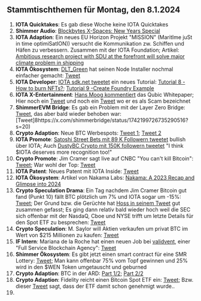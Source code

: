## Stammtischthemen für Montag, den 8.1.2024

1. **IOTA Quicktakes**: Es gab diese Woche keine IOTA Quicktakes
2. **Shimmer Audio**: [Blockbytes X-Spaces: New Years Special](https://x.com/blockbytescom/status/1740848893649359219?s=20)
3. **IOTA Adaption**: Ein neues EU Horizon Projekt "MISSION" (MaritIme juSt in time optimiSatION)) versucht die Kommunikation zw. Schiffen und Häfen zu verbessern. Zusammen mit der IOTA Foundation; Artikel: [Ambitious research project with SDU at the forefront will solve major climate problem in shipping](https://via.ritzau.dk/pressemeddelelse/13765753/ambitiost-forskningsprojekt-med-sdu-i-spidsen-skal-lose-stort-klimaproblem-inden-for-skibsfart?publisherId=12056383&lang=da) 
4. **IOTA Ökosystem**: [DLT_Green](https://twitter.com/dlt_green) hat seinen Node Installer nochmal einfacher gemacht: [Tweet](https://x.com/dlt_green/status/1741868519799533776?s=20)
5. **IOTA Developer**: [IOTA sdk.net tweetet](https://x.com/iotawalletnet/status/1741855535547519231?s=20) ein neues Tutorial: [Tutorial 8 - How to burn NFTs?](https://github.com/IOTA-NET/IotaSDK.NET/blob/main/IotaSDK.NET.Main/Examples/Nfts/Burn%20an%20NFT/README.md); [Tutorial 9 -Create Foundry Example](https://github.com/IOTA-NET/IotaSDK.NET/blob/main/IotaSDK.NET.Main/Examples/Native%20Tokens/Creating%20a%20Foundry/README.md)
6. **IOTA X-Entertainment**: [Hans Moog kommentiert](https://x.com/hus_qy/status/1741938394744213521?s=20) das Qubic Whitepaper; Hier noch ein [Tweet](https://x.com/hus_qy/status/1742006732350538226?s=20) und noch ein [Tweet](https://x.com/hus_qy/status/1742160714939150355?s=20) wo er es als Scam bezeichnet
7. **ShimmerEVM Bridge**: Es gab ein Problem mit der Layer Zero Bridge: [Tweet](https://x.com/shimmerbridge/status/1742094531741569258?s=20), das aber bald wieder behoben war: [Tweet]8https://x.com/shimmerbridge/status/1742199726735290516?s=20)
8. **Crypto Adaption**: Neue BTC Werbespots: [Tweet 1](https://x.com/bitcoinbote/status/1742195636986958184?s=20); [Tweet 2](https://x.com/Bitcoin_Teddy/status/1742145006226350279?s=20)
9. **IOTA Promote**: [Satoshi Street Bets mit 89 K Followern tweetet](https://x.com/SatoshiStBets/status/1742275648410783789?s=20) bullish über IOTA; Auch [DustyBC Crypto mit 150K followern tweetet](https://x.com/TheDustyBC/status/1742050083028226370?s=20) "I think $IOTA deserves more recognition too!"
10. **Crypto Promote**: Jim Cramer sagt live auf CNBC "You can't kill Bitcoin": [Tweet](https://x.com/BitcoinNewsCom/status/1742200757976261068?s=20); War wohl der Top: [Tweet](https://x.com/QuintenFrancois/status/1742518617244041687?s=20)
11. **IOTA Patent**: Neues Patent mit IOTA Inside: [Tweet](https://x.com/muandelo/status/1742135022507712930?s=20)
12. **IOTA Ökosystem**: Artikel von Nakama Labs: [Nakama: A 2023 Recap and Glimpse into 2024](https://iota-news.com/nakama-a-2023-recap-and-glimpse-into-2024/)
13. **Crypto Speculation Drama**: Ein Tag nachdem Jim Cramer Bitcoin gut fand (Punkt 10) fällt BTC plötzlich um 7% und IOTA sogar um -15%: [Tweet](https://x.com/_tector/status/1742546960442171708?s=20); Der Grund bzw. die Gerüchte hat [Hoss in seinem Tweet](https://x.com/hoss_crypto/status/1742538426505724042?s=20) gut zusammen gefasst; Es ging dann relativ bald wieder hoch weil die SEC sich offenbar mit der NasdaQ, Cboe und NYSE trifft um letzte Details für den Spot ETF zu besprechen: [Tweet](https://x.com/BTC_Archive/status/1742583804647157855?s=20)
14. **Crypto Speculation**: M. Saylor will Aktien verkaufen um privat BTC im Wert von $215 Millionen zu kaufen: [Tweet](https://x.com/Bitcoin_meeting/status/1742430448582643869?s=20)
15. **IF Intern**: Mariana de la Roche hat einen neuen Job bei [validvent](https://twitter.com/validvent), einer "Full Service Blockchain Agency": [Tweet](https://x.com/Marianadlrw/status/1742454475250360772?s=20)
16. **Shimmer Ökosystem**: Es gibt jetzt einen smart contract für eine SMR Lottery: [Tweet](https://x.com/cryptoJ_25/status/1741103825304396182?s=20); Man kann offenbar 75% vom Topf gewinnen und 25% wird in den $WEN Token umgetauscht und geburned
17. **Crypto Adaption**: BTC in der ARD: [Part 1/2](https://x.com/BitcoinDACH/status/1742556251928588499?s=20); [Part 2/2](https://x.com/BitcoinDACH/status/1742556308119621993?s=20)
18. **Crypto Adaption**: Fidelity reicht einen Bitcoin Spot ETF ein: [Tweet](https://www.sec.gov/Archives/edgar/data/1852317/000119312524001377/d582196d8a12b.htm); Bzw. dieser [Tweet](https://x.com/martypartymusic/status/1742639031152976274?s=20) sagt, dass der ETF damit schon genehmigt wurde..
19. 
